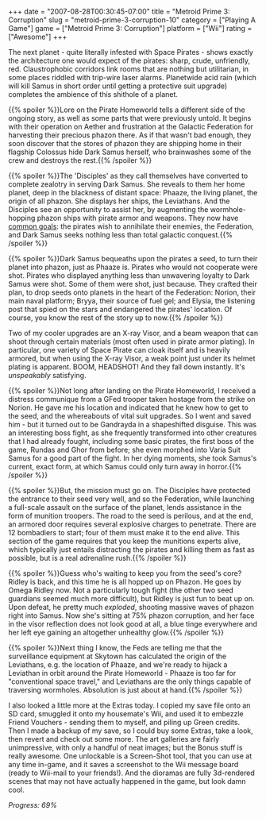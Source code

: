 +++
date = "2007-08-28T00:30:45-07:00"
title = "Metroid Prime 3: Corruption"
slug = "metroid-prime-3-corruption-10"
category = ["Playing A Game"]
game = ["Metroid Prime 3: Corruption"]
platform = ["Wii"]
rating = ["Awesome"]
+++

The next planet - quite literally infested with Space Pirates - shows exactly the architecture one would expect of the pirates: sharp, crude, unfriendly, red.  Claustrophobic corridors link rooms that are nothing but utilitarian, in some places riddled with trip-wire laser alarms.  Planetwide acid rain (which will kill Samus in short order until getting a protective suit upgrade) completes the ambience of this shithole of a planet.

{{% spoiler %}}Lore on the Pirate Homeworld tells a different side of the ongoing story, as well as some parts that were previously untold.  It begins with their operation on Aether and frustration at the Galactic Federation for harvesting their precious phazon there.  As if that wasn't bad enough, they soon discover that the stores of phazon they are shipping home in their flagship Colossus hide Dark Samus herself, who brainwashes some of the crew and destroys the rest.{{% /spoiler %}}

{{% spoiler %}}The 'Disciples' as they call themselves have converted to complete zealotry in serving Dark Samus.  She reveals to them her home planet, deep in the blackness of distant space: Phaaze, the living planet, the origin of all phazon.  She displays her ships, the Leviathans.  And the Disciples see an opportunity to assist her, by augmenting the wormhole-hopping phazon ships with pirate armor and weapons.  They now have <a href="http://www.youtube.com/watch?v=2ke3iyT-zRA">common goals</a>: the pirates wish to annihilate their enemies, the Federation, and Dark Samus seeks nothing less than total galactic conquest.{{% /spoiler %}}

{{% spoiler %}}Dark Samus bequeaths upon the pirates a seed, to turn their planet into phazon, just as Phaaze is.  Pirates who would not cooperate were shot.  Pirates who displayed anything less than unwavering loyalty to Dark Samus were shot.  Some of them were shot, just because.  They crafted their plan, to drop seeds onto planets in the heart of the Federation: Norion, their main naval platform; Bryya, their source of fuel gel; and Elysia, the listening post that spied on the stars and endangered the pirates' location.  Of course, you know the rest of the story up to now.{{% /spoiler %}}

Two of my cooler upgrades are an X-ray Visor, and a beam weapon that can shoot through certain materials (most often used in pirate armor plating).  In particular, one variety of Space Pirate can cloak itself and is heavily armored, but when using the X-ray Visor, a weak point just under its helmet plating is apparent.  BOOM, HEADSHOT!  And they fall down instantly.  It's <i>unspeakably</i> satisfying.

{{% spoiler %}}Not long after landing on the Pirate Homeworld, I received a distress communique from a GFed trooper taken hostage from the strike on Norion.  He gave me his location and indicated that he knew how to get to the seed, and the whereabouts of vital suit upgrades.  So I went and saved him - but it turned out to be Gandrayda in a shapeshifted disguise.  This was an interesting boss fight, as she frequently transformed into other creatures that I had already fought, including some basic pirates, the first boss of the game, Rundas and Ghor from before; she even morphed into Varia Suit Samus for a good part of the fight.  In her dying moments, she took Samus's current, exact form, at which Samus could only turn away in horror.{{% /spoiler %}}

{{% spoiler %}}But, the mission must go on.  The Disciples have protected the entrance to their seed very well, and so the Federation, while launching a full-scale assault on the surface of the planet, lends assistance in the form of munition troopers.  The road to the seed is perilous, and at the end, an armored door requires several explosive charges to penetrate.  There are 12 bombadiers to start; four of them must make it to the end alive.  This section of the game requires that you keep the munitions experts alive, which typically just entails distracting the pirates and killing them as fast as possible, but is a real adrenaline rush.{{% /spoiler %}}

{{% spoiler %}}Guess who's waiting to keep you from the seed's core?  Ridley is back, and this time he is all hopped up on Phazon.  He goes by Omega Ridley now.  Not a particularly tough fight (the other two seed guardians seemed much more difficult), but Ridley is just fun to beat up on.  Upon defeat, he pretty much <i>exploded</i>, shooting massive waves of phazon right into Samus.  Now she's sitting at 75% phazon corruption, and her face in the visor reflection does not look good at all, a blue tinge everywhere and her left eye gaining an altogether unhealthy glow.{{% /spoiler %}}

{{% spoiler %}}Next thing I know, the Feds are telling me that the surveillance equipment at Skytown has calculated the origin of the Leviathans, e.g. the location of Phaaze, and we're ready to hijack a Leviathan in orbit around the Pirate Homeworld - Phaaze is too far for "conventional space travel," and Leviathans are the only things capable of traversing wormholes.  Absolution is just about at hand.{{% /spoiler %}}

I also looked a little more at the Extras today.  I copied my save file onto an SD card, smuggled it onto my housemate's Wii, and used it to embezzle Friend Vouchers - sending them to myself, and piling up Green credits.  Then I made a backup of my save, so I could buy some Extras, take a look, then revert and check out some more.  The art galleries are fairly unimpressive, with only a handful of neat images; but the Bonus stuff is really awesome.  One unlockable is a Screen-Shot tool, that you can use at any time in-game, and it saves a screenshot to the Wii message board (ready to Wii-mail to your friends!).  And the dioramas are fully 3d-rendered scenes that may not have actually happened in the game, but look damn cool.

<i>Progress: 69%</i>